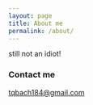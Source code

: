 ```yaml
---
layout: page
title: About me
permalink: /about/
---
```


still not an idiot!

### Contact me

[tqbach184@gmail.com](mailto:tqbach184@gmail.com)
